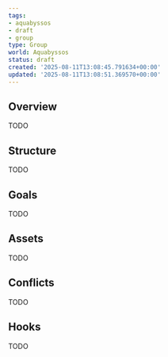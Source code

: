 ```yaml
---
tags:
- aquabyssos
- draft
- group
type: Group
world: Aquabyssos
status: draft
created: '2025-08-11T13:08:45.791634+00:00'
updated: '2025-08-11T13:08:51.369570+00:00'
---
```



## Overview

TODO
## Structure

TODO
## Goals

TODO
## Assets

TODO
## Conflicts

TODO
## Hooks

TODO
